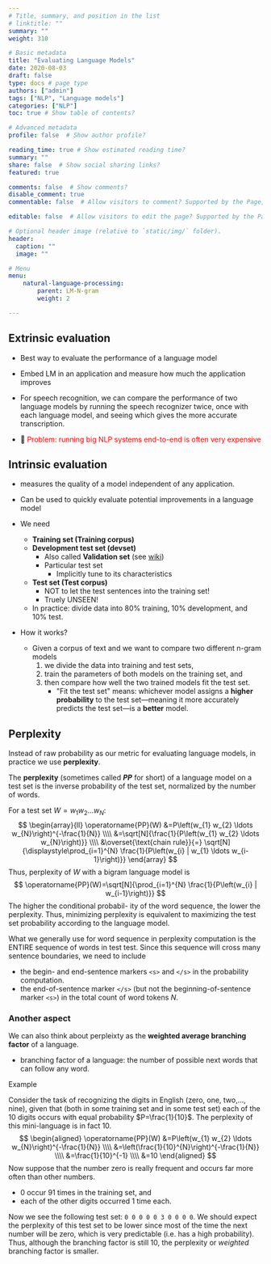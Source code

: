 ```yaml
---
# Title, summary, and position in the list
# linktitle: ""
summary: ""
weight: 310

# Basic metadata
title: "Evaluating Language Models"
date: 2020-08-03
draft: false
type: docs # page type
authors: ["admin"]
tags: ["NLP", "Language models"]
categories: ["NLP"]
toc: true # Show table of contents?

# Advanced metadata
profile: false  # Show author profile?

reading_time: true # Show estimated reading time?
summary: ""
share: false  # Show social sharing links?
featured: true

comments: false  # Show comments?
disable_comment: true
commentable: false  # Allow visitors to comment? Supported by the Page, Post, and Docs content types.

editable: false  # Allow visitors to edit the page? Supported by the Page, Post, and Docs content types.

# Optional header image (relative to `static/img/` folder).
header:
  caption: ""
  image: ""

# Menu
menu: 
    natural-language-processing:
        parent: LM-N-gram
        weight: 2

---
```




## **Extrinsic evaluation**

- Best way to evaluate the performance of a language model

- Embed LM in an application and measure how much the application improves
- For speech recognition, we can compare the performance of two language models by running the speech recognizer twice, once with each language model, and seeing which gives the more accurate transcription.
- 🔴 <span style="color:red">Problem: running big NLP systems end-to-end is often very expensive</span>

## **Intrinsic evaluation**

- measures the quality of a model independent of any application.

- Can be used to quickly evaluate potential improvements in a language model
- We need
  - **Training set (Training corpus)**
  - **Development test set (devset)**
    - Also called **Validation set** (see [wiki](https://en.wikipedia.org/wiki/Training,_validation,_and_test_sets))
    - Particular test set
      - Implicitly tune to its characteristics
  - **Test set (Test corpus)**
    - NOT to let the test sentences into the training set!
    - Truely UNSEEN!
  - In practice: divide data into 80% training, 10% development, and 10% test.
- How it works?
  - Given a corpus of text and we want to compare two different n-gram models
    1. we divide the data into training and test sets, 
    2. train the parameters of both models on the training set, and 
    3. then compare how well the two trained models fit the test set.
       - "Fit the test set" means: whichever model assigns a **higher probability** to the test set—meaning it more accurately predicts the test set—is a **better** model.

## Perplexity

Instead of raw probability as our metric for evaluating language models, in practice we use **perplexity**.

The **perplexity** (sometimes called ***PP*** for short) of a language model on a test set is the inverse probability of the test set, normalized by the number of words.

For a test set $W=w_{1} w_{2} \ldots w_{N}$:
$$
\begin{array}{ll}
\operatorname{PP}(W) &=P\left(w_{1} w_{2} \ldots w_{N}\right)^{-\frac{1}{N}} \\\\
&=\sqrt[N]{\frac{1}{P\left(w_{1} w_{2} \ldots w_{N}\right)}} \\\\
&\overset{\text{chain rule}}{=} \sqrt[N]{\displaystyle\prod_{i=1}^{N} \frac{1}{P\left(w_{i} | w_{1} \ldots w_{i-1}\right)}}
\end{array}
$$
Thus, perplexity of *W* with a bigram language model is
$$
\operatorname{PP}(W)=\sqrt[N]{\prod_{i=1}^{N} \frac{1}{P\left(w_{i} | w_{i-1}\right)}}
$$
The higher the conditional probabil- ity of the word sequence, the lower the perplexity. Thus, minimizing perplexity is equivalent to maximizing the test set probability according to the language model.

What we generally use for word sequence in perplexity computation is the ENTIRE sequence of words in test test. Since this sequence will cross many sentence boundaries, we need to include 

- the begin- and end-sentence markers `<s>` and `</s>` in the probability computation. 
- the end-of-sentence marker `</s>` (but not the beginning-of-sentence marker `<s>`) in the total count of word tokens *N*.

### Another aspect 

We can also think about perpleixty as the **weighted average branching factor** of a language.

- branching factor of a language: the number of possible next words that can follow any word.

Example

Consider the task of recognizing the digits in English (zero, one, two,..., nine), given that (both in some training set and in some test set) each of the 10 digits occurs with equal probability $P=\frac{1}{10}$. The perplexity of this mini-language is in fact 10. 
$$
\begin{aligned}
\operatorname{PP}(W) &=P\left(w_{1} w_{2} \ldots w_{N}\right)^{-\frac{1}{N}} \\\\
&=\left(\frac{1}{10}^{N}\right)^{-\frac{1}{N}} \\\\
&=\frac{1}{10}^{-1} \\\\
&=10
\end{aligned}
$$
Now suppose that the number zero is really frequent and occurs far more often than other numbers.

- 0 occur 91 times in the training set, and 
- each of the other digits occurred 1 time each.

Now we see the following test set: `0 0 0 0 0 3 0 0 0 0`. We should expect the perplexity of this test set to be lower since most of the time the next number will be zero, which is very predictable (i.e. has a high probability).  Thus, although the branching factor is still 10, the perplexity or *weighted* branching factor is smaller. 